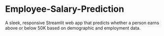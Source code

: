 # Employee-Salary-Prediction
A sleek, responsive Streamlit web app that predicts whether a person earns above or below 50K based on demographic and employment data.

